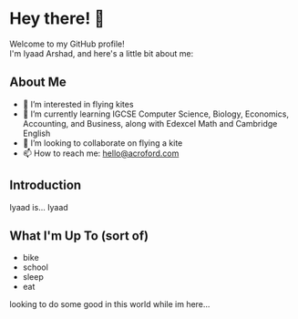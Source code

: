 # Hey there! 👋

Welcome to my GitHub profile! <br />
I'm Iyaad Arshad, and here's a little bit about me:

## About Me

- 👀 I’m interested in flying kites
- 🌱 I’m currently learning IGCSE Computer Science, Biology, Economics, Accounting, and Business, along with Edexcel Math and Cambridge English
- 💞️ I’m looking to collaborate on flying a kite
- 📫 How to reach me: hello@acroford.com

## Introduction

Iyaad is... Iyaad

## What I'm Up To (sort of)

- bike
- school
- sleep
- eat

looking to do some good in this world while im here...
